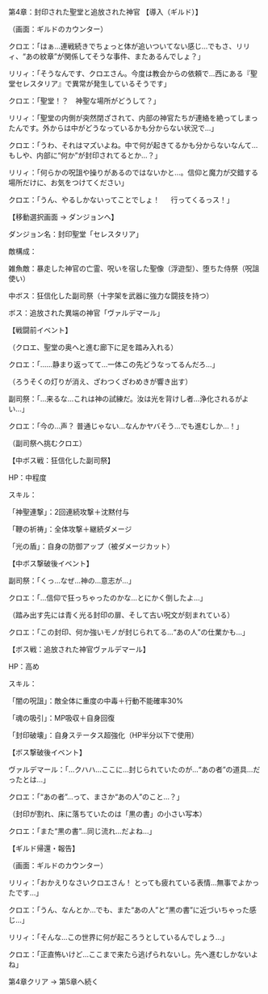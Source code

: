 第4章：封印された聖堂と追放された神官
【導入（ギルド）】

（画面：ギルドのカウンター）

クロエ：「はぁ…連戦続きでちょっと体が追いついてない感じ…でもさ、リリィ、“あの紋章”が関係してそうな事件、またあるんでしょ？」

リリィ：「そうなんです、クロエさん。今度は教会からの依頼で…西にある『聖堂セレスタリア』で異常が発生しているそうです」

クロエ：「聖堂！？　神聖な場所がどうして？」

リリィ：「聖堂の内側が突然閉ざされて、内部の神官たちが連絡を絶ってしまったんです。外からは中がどうなっているかも分からない状況で…」

クロエ：「うわ、それはマズいよね。中で何が起きてるかも分からないなんて…もしや、内部に“何か”が封印されてるとか…？」

リリィ：「何らかの呪詛や操りがあるのではないかと…。信仰と魔力が交錯する場所だけに、お気をつけてください」

クロエ：「うん、やるしかないってことでしょ！ 　 行ってくるっス！」

【移動選択画面 → ダンジョンへ】

ダンジョン名：封印聖堂「セレスタリア」

敵構成：

雑魚敵：暴走した神官の亡霊、呪いを宿した聖像（浮遊型）、堕ちた侍祭（呪詛使い）

中ボス：狂信化した副司祭（十字架を武器に強力な闘技を持つ）

ボス：追放された異端の神官「ヴァルデマール」

【戦闘前イベント】

（クロエ、聖堂の奥へと進む廊下に足を踏み入れる）

クロエ：「……静まり返ってて…一体この先どうなってるんだろ…」

（ろうそくの灯りが消え、ざわつくざわめきが響き出す）

副司祭：「…来るな…これは神の試練だ。汝は光を背けし者…浄化されるがよい…」

クロエ：「今の…声？ 普通じゃない…なんかヤバそう…でも進むしか…！」

（副司祭へ挑むクロエ）

【中ボス戦：狂信化した副司祭】

HP：中程度

スキル：

「神聖連撃」：2回連続攻撃＋沈黙付与

「鞭の祈祷」：全体攻撃＋継続ダメージ

「光の盾」：自身の防御アップ（被ダメージカット）

【中ボス撃破後イベント】

副司祭：「くっ…なぜ…神の…意志が…」

クロエ：「…信仰で狂っちゃったのかな…とにかく倒したよ…」

（踏み出す先には青く光る封印の扉、そして古い呪文が刻まれている）

クロエ：「この封印、何か強いモノが封じられてる…“あの人”の仕業かも…」

【ボス戦：追放された神官ヴァルデマール】

HP：高め

スキル：

「闇の呪詛」：敵全体に重度の中毒＋行動不能確率30%

「魂の吸引」：MP吸収＋自身回復

「封印破壊」：自身ステータス超強化（HP半分以下で使用）

【ボス撃破後イベント】

ヴァルデマール：「…クハハ…ここに…封じられていたのが...“あの者”の道具…だったとは…」

クロエ：「“あの者”…って、まさか“あの人”のこと…？」

（封印が割れ、床に落ちていたのは「黒の書」の小さい写本）

クロエ：「また“黒の書”…同じ流れ…だよね…」

【ギルド帰還・報告】

（画面：ギルドのカウンター）

リリィ：「おかえりなさいクロエさん！ とっても疲れている表情…無事でよかったです…」

クロエ：「うん、なんとか…でも、また“あの人”と“黒の書”に近づいちゃった感じ…」

リリィ：「そんな…この世界に何が起ころうとしているんでしょう…」

クロエ：「正直怖いけど…ここまで来たら逃げられないし。先へ進むしかないよね」

第4章クリア → 第5章へ続く